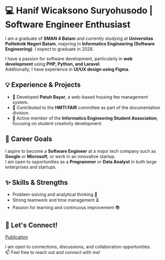 # 💻 Hanif Wicaksono Suryohusodo | Software Engineer Enthusiast

I am a graduate of **SMAN 4 Batam** and currently studying at **Universitas Politeknik Negeri Batam**, majoring in **Informatics Engineering (Software Engineering)**. I expect to graduate in 2028.  

I have a passion for software development, particularly in **web development** using **PHP, Python, and Laravel**.  
Additionally, I have experience in **UI/UX design using Figma**.

## 💡 Experience & Projects
- 🚀 Developed **Patuh Bayar**, a web-based housing fee management system.  
- 📸 Contributed to the **HMTI FAIR** committee as part of the documentation division.  
- 🎨 Active member of the **Informatics Engineering Student Association**, focusing on student creativity development.  

## 🎯 Career Goals
I aspire to become a **Software Engineer** at a major tech company such as **Google** or **Microsoft**, or work in an innovative startup.  
I am open to opportunities as a **Programmer** or **Data Analyst** in both large enterprises and startups.

## ✨ Skills & Strengths
- Problem-solving and analytical thinking 🧠  
- Strong teamwork and time management ⏳  
- Passion for learning and continuous improvement 📚  

## 🚀 Let's Connect!
[Publication](https://www.mdpi.com/1424-8220/22/8/3048)

I am open to connections, discussions, and collaboration opportunities.  
📫 Feel free to reach out and connect with me!
